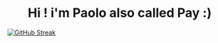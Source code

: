 <h1 align ="center">Hi ! i'm Paolo also called Pay :)</h1>


<a href="https://git.io/streak-stats"><img src="https://streak-stats.demolab.com?user=PayExe&theme=tokyonight" alt="GitHub Streak" /></a>